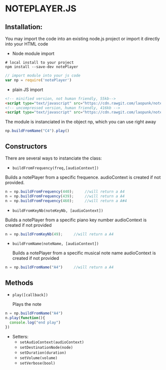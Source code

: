 NOTEPLAYER.JS
===

## Installation:
You may import the code into an existing node.js project or import it directly into your HTML code
- Node module import
```shell
# local install to your project
npm install --save-dev notePlayer
```
```javascript
// import module into your js code
var np = require('notePlayer') 
```
- plain JS import
```html
<!-- minified version, not human friendly, 55kb-->
<script type="text/javascript" src="https://cdn.rawgit.com/laopunk/notePlayer/master/lib/notePlayer.min.js"></script>
<!-- uncompressed version, human friendly, 416kb -->
<script type="text/javascript" src="https://cdn.rawgit.com/laopunk/notePlayer/master/lib/notePlayer.js"></script>
```
The module is instanciated in the object np, which you can use right away
```javascript
np.buildFromName("C4").play()
```

## Constructors
There are several ways to instanciate the class:
- `buildFromFrequency(freq,[audioContext])`

 Builds a notePlayer from a specific frequence. 
 audioContext is created if not provided.
 ```javascript
 n = np.buildFromFrequency(440);     //will return a A4
 n = np.buildFromFrequency(439);     //will return a A4
 n = np.buildFromFrequency(460);     //will return a A#4
 ```

- `buildFromKeyNb(noteKeyNb, [audioContext])`

 Builds a notePlayer from a specific piano key number 
 audioContext is created if not provided
 ```javascript
 n = np.buildFromKeyNb(49);     //will return a A4
 ```

- `buildFromName(noteName, [audioContext])`

  Builds a notePlayer from a specific musical note name
  audioContext is created if not provided
 ```javascript
 n = np.buildFromName("A4")     //will return a A4
 ```
## Methods
- `play([callback])`

  Plays the note
 ```javascript
 n = np.buildFromName("A4")
 n.play(function(){
   console.log("end play")
 })
 ```

- Setters: 
	- `setAudioContext(audioContext)`
	- `setDestinationNode(node)`
	- `setDuration(duration)`
	- `setVolume(volume)`
	- `setVerbose(bool)`
